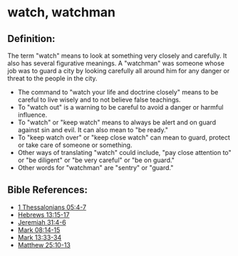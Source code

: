 # watch, watchman #

## Definition: ##

The term "watch" means to look at something very closely and carefully. It also has several figurative meanings. A "watchman" was someone whose job was to guard a city by looking carefully all around him for any danger or threat to the people in the city.

* The command to "watch your life and doctrine closely" means to be careful to live wisely and to not believe false teachings.
* To "watch out" is a warning to be careful to avoid a danger or harmful influence.
* To "watch" or "keep watch" means to always be alert and on guard against sin and evil. It can also mean to "be ready."
* To "keep watch over" or "keep close watch" can mean to guard, protect or take care of someone or something.
* Other ways of translating "watch" could include, "pay close attention to" or "be diligent" or "be very careful" or "be on guard."
* Other words for "watchman" are "sentry" or "guard."

## Bible References: ##

* [1 Thessalonians 05:4-7](https://door43.org/en/bible/notes/1th/05/04)
* [Hebrews 13:15-17](https://door43.org/en/bible/notes/heb/13/15)
* [Jeremiah 31:4-6](https://door43.org/en/bible/notes/jer/31/04)
* [Mark 08:14-15](https://door43.org/en/bible/notes/mrk/08/14)
* [Mark 13:33-34](https://door43.org/en/bible/notes/mrk/13/33)
* [Matthew 25:10-13](https://door43.org/en/bible/notes/mat/25/10)

